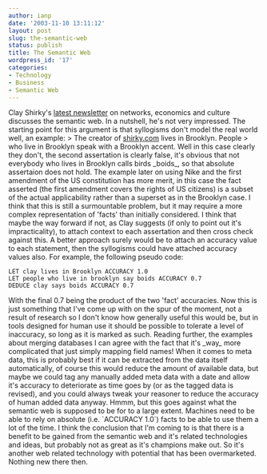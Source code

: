 ```yaml
---
author: ianp
date: '2003-11-10 13:11:12'
layout: post
slug: the-semantic-web
status: publish
title: The Semantic Web
wordpress_id: '17'
categories:
- Technology
- Business
- Semantic Web
---
```


Clay Shirky's [latest
newsletter](http://www.shirky.com/writings/semantic\_syllogism.html) on
networks, economics and culture discusses the semantic web. In a
nutshell, he's not very impressed. The starting point for this argument
is that syllogisms don't model the real world well, an example: \> The
creator of [shirky.com](http://www.shirky.com) lives in Brooklyn. People
\> who live in Brooklyn speak with a Brooklyn accent. Well in this case
clearly they don't, the second assertation is clearly false, it's
obvious that not everybody who lives in Brooklyn calls birds \_boids\_,
so that absolute assertaion does not hold. The example later on using
Nike and the first amendment of the US constitution has more merit, in
this case the fact asserted (the first amendment covers the rights of US
citizens) is a subset of the actual applicability rather than a superset
as in the Brooklyn case. I think that this is still a surmountable
problem, but it may require a more complex representation of 'facts'
than initially considered. I think that maybe the way forward if not, as
Clay suggests (if only to point out it's impracticality), to attach
context to each assertation and then cross check against this. A better
approach surely would be to attach an accuracy value to each statement,
then the syllogisms could have attached accuracy values also. For
example, the following pseudo code:

~~~~ {lang="PseudoCode" line="1"}
LET clay lives in Brooklyn ACCURACY 1.0
LET people who live in brooklyn say boids ACCURACY 0.7
DEDUCE clay says boids ACCURACY 0.7
~~~~

With the final 0.7 being the product of the two 'fact' accuracies. Now
this is just something that I've come up with on the spur of the moment,
not a result of research so I don't know how generally useful this would
be, but in tools designed for human use it should be possible to
tolerate a level of inaccuracy, so long as it is marked as such. Reading
further, the examples about merging databases I can agree with the fact
that it's \_way\_ more complicated that just simply mapping field names!
When it comes to meta data, this is probably best if it can be extracted
from the data itself automatically, of course this would reduce the
amount of available data, but maybe we could tag any manually added meta
data with a date and allow it's accuracy to deteriorate as time goes by
(or as the tagged data is revised), and you could always tweak your
reasoner to reduce the accuracy of human added data anyway. Hmmm, but
this goes against what the semantic web is supposed to be for to a large
extent. Machines need to be able to rely on absolute (i.e. \`ACCURACY
1.0\`) facts to be able to use them a lot of the time. I think the
conclusion that I'm coming to is that there is a benefit to be gained
from the semantic web and it's related technologies and ideas, but
probably not as great as it's champions make out. So it's another web
related technology with potential that has been overmarketed. Nothing
new there then.
